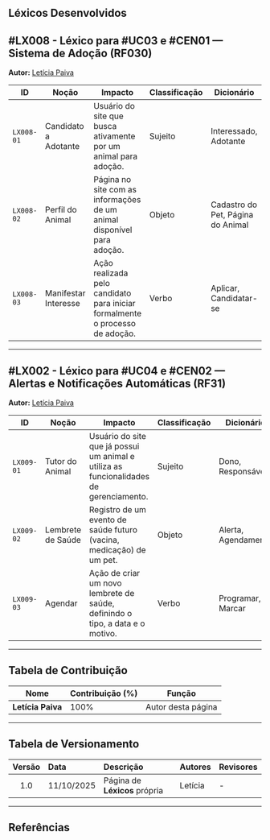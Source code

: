 ## Léxicos Desenvolvidos

<a id="lx008"></a>

## #LX008 - Léxico para #UC03 e #CEN01 — Sistema de Adoção (RF030)  

**Autor:** [Letícia Paiva](https://github.com/leticiakrpaiva)

| **ID** | **Noção** | **Impacto** | **Classificação** | **Dicionário** | **Rastreamento** |
|---------|------------|-------------|-------------------|----------------|------------------|
| `LX008-01` | Candidato a Adotante | Usuário do site que busca ativamente por um animal para adoção. | Sujeito | Interessado, Adotante |  UC03, CEN01 |
| `LX008-02` | Perfil do Animal | Página no site com as informações de um animal disponível para adoção. | Objeto | Cadastro do Pet, Página do Animal | UC03, CEN01 |
| `LX008-03` | Manifestar Interesse | Ação realizada pelo candidato para iniciar formalmente o processo de adoção. | Verbo | Aplicar, Candidatar-se | RF030, UC03, CEN01 |
---

<a id="lx009"></a>

## #LX002 - Léxico para #UC04 e #CEN02 — Alertas e Notificações Automáticas (RF31)

**Autor:** [Letícia Paiva](https://github.com/leticiakrpaiva)

| **ID** | **Noção** | **Impacto** | **Classificação** | **Dicionário** | **Rastreamento** |
|---------|------------|-------------|-------------------|----------------|------------------|
| `LX009-01` | Tutor do Animal | Usuário do site que já possui um animal e utiliza as funcionalidades de gerenciamento. | Sujeito | Dono, Responsável | RF04, UC04, CEN02 |
| `LX009-02` | Lembrete de Saúde | Registro de um evento de saúde futuro (vacina, medicação) de um pet. | Objeto | Alerta, Agendamento | RF04, UC04, CEN02 |
| `LX009-03` | Agendar | Ação de criar um novo lembrete de saúde, definindo o tipo, a data e o motivo. | Verbo | Programar, Marcar | RF031, UC04, CEN02 |


---

## Tabela de Contribuição

| Nome | Contribuição (%) | Função |
|------|------------------|--------|
| **Letícia Paiva** | 100% | Autor desta página |

---

## Tabela de Versionamento

| Versão | Data | Descrição | Autores | Revisores |
|:------:|:-----------|:-------------------------------------------|:--------|:-----------|
| 1.0 | 11/10/2025 | Página de **Léxicos** própria | Letícia | - |

---

## Referências